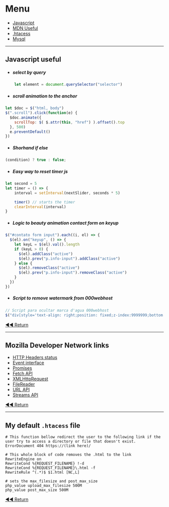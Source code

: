 # Menu
- [Javascript](#javascript-useful)
- [MDN Useful](#mozilla-developer-network-links)
- [.htacess](#my-default-htacess-file)
- [Mysql](#mysql)

---

## Javascript useful
- ##### select by query
```javascript
    let element = document.querySelector("selector")
```

- ##### scroll animation to the anchor
```javascript
let $doc = $("html, body")
$(".scroll").click(function(e) {
  $doc.animate({
    scrollTop: $( $.attr(this, "href") ).offset().top
  }, 500)
  e.preventDefault()
})
```

- ##### Shorhand if else
```javascript
(condition) ? true : false;
```

- ##### Easy way to reset timer js
```javascript
let second = 5
let timer = () => {
    interval = setInterval(nextSlider, seconds * 5)

    timer() // starts the timer
    clearInterval(interval)
}
```

- ##### Logic to beauty animation contact form on keyup
```javascript
$("#contato form input").each((i, el) => {
  $(el).on("keyup", () => {
    let keyL = $(el).val().length
    if (keyL > 0) {
      $(el).addClass("active")
      $(el).prev("p.info-input").addClass("active")
    } else {
      $(el).removeClass("active")
      $(el).prev("p.info-input").removeClass("active")
    }
  })
})
```

- ##### Script to remove watermark from 000webhost
```javascript
// Script para ocultar marca d'agua 000webhost
$("div[style='text-align: right;position: fixed;z-index:9999999;bottom: 0; width: 100%;cursor: pointer;line-height: 0;display:block !important;']").css("display", "none")
```

[◀◀ Return](readme.md#menu)

---

## Mozilla Developer Network links
- [HTTP Headers status](https://developer.mozilla.org/pt-BR/docs/Web/HTTP/Status)
- [Event interface](https://developer.mozilla.org/en-US/docs/Web/API/Event)
- [Promises](https://developer.mozilla.org/en-US/docs/Web/JavaScript/Reference/Global_Objects/Promise)
- [Fetch API](https://developer.mozilla.org/en-US/docs/Web/API/Fetch_API)
- [XMLHttpRequest](https://developer.mozilla.org/en-US/docs/Web/API/XMLHttpRequest)
- [FileReader](https://developer.mozilla.org/en-US/docs/Web/API/FileReader)
- [URL API](https://developer.mozilla.org/en-US/docs/Web/API/URL/URL)
- [Streams API](https://developer.mozilla.org/en-US/docs/Web/API/Streams_API)

[◀◀ Return](readme.md#menu)

---

## My default `.htacess` file

```ASCII
# This function bellow redirect the user to the following link if the user try to access a directory or file that doesn't exist.
ErrorDocument 404 https://(link here)/

# This whole block of code removes the .html to the link
RewriteEngine on
RewriteCond %{REQUEST_FILENAME} !-d
RewriteCond %{REQUEST_FILENAME}\.html -f
RewriteRule ^(.*)$ $1.html [NC,L]

# sets the max_filesize and post_max_size
php_value upload_max_filesize 500M
php_value post_max_size 500M
```

[◀◀ Return](readme.md#menu)
